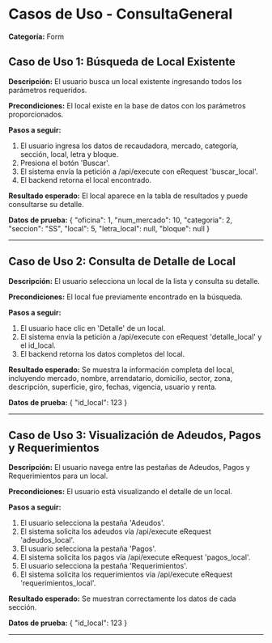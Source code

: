 # Casos de Uso - ConsultaGeneral

**Categoría:** Form

## Caso de Uso 1: Búsqueda de Local Existente

**Descripción:** El usuario busca un local existente ingresando todos los parámetros requeridos.

**Precondiciones:**
El local existe en la base de datos con los parámetros proporcionados.

**Pasos a seguir:**
1. El usuario ingresa los datos de recaudadora, mercado, categoría, sección, local, letra y bloque.
2. Presiona el botón 'Buscar'.
3. El sistema envía la petición a /api/execute con eRequest 'buscar_local'.
4. El backend retorna el local encontrado.

**Resultado esperado:**
El local aparece en la tabla de resultados y puede consultarse su detalle.

**Datos de prueba:**
{ "oficina": 1, "num_mercado": 10, "categoria": 2, "seccion": "SS", "local": 5, "letra_local": null, "bloque": null }

---

## Caso de Uso 2: Consulta de Detalle de Local

**Descripción:** El usuario selecciona un local de la lista y consulta su detalle.

**Precondiciones:**
El local fue previamente encontrado en la búsqueda.

**Pasos a seguir:**
1. El usuario hace clic en 'Detalle' de un local.
2. El sistema envía la petición a /api/execute con eRequest 'detalle_local' y el id_local.
3. El backend retorna los datos completos del local.

**Resultado esperado:**
Se muestra la información completa del local, incluyendo mercado, nombre, arrendatario, domicilio, sector, zona, descripción, superficie, giro, fechas, vigencia, usuario y renta.

**Datos de prueba:**
{ "id_local": 123 }

---

## Caso de Uso 3: Visualización de Adeudos, Pagos y Requerimientos

**Descripción:** El usuario navega entre las pestañas de Adeudos, Pagos y Requerimientos para un local.

**Precondiciones:**
El usuario está visualizando el detalle de un local.

**Pasos a seguir:**
1. El usuario selecciona la pestaña 'Adeudos'.
2. El sistema solicita los adeudos vía /api/execute eRequest 'adeudos_local'.
3. El usuario selecciona la pestaña 'Pagos'.
4. El sistema solicita los pagos vía /api/execute eRequest 'pagos_local'.
5. El usuario selecciona la pestaña 'Requerimientos'.
6. El sistema solicita los requerimientos vía /api/execute eRequest 'requerimientos_local'.

**Resultado esperado:**
Se muestran correctamente los datos de cada sección.

**Datos de prueba:**
{ "id_local": 123 }

---


